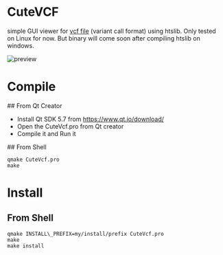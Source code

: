 # CuteVCF
simple GUI viewer for [vcf file](https://samtools.github.io/hts-specs/VCFv4.2.pdf) (variant call format) using htslib. 
Only tested on Linux for now. But binary will come soon after compiling htslib on windows.

![preview](https://raw.githubusercontent.com/labsquare/CuteVCF/master/preview.gif)


# Compile 
## From Qt Creator 
* Install Qt SDK 5.7 from https://www.qt.io/download/
* Open the CuteVcf.pro from Qt creator 
* Compile it and Run it 

## From Shell  

    qmake CuteVcf.pro 
    make

# Install

## From Shell

    qmake INSTALL\_PREFIX=my/install/prefix CuteVcf.pro
    make
    make install
 
